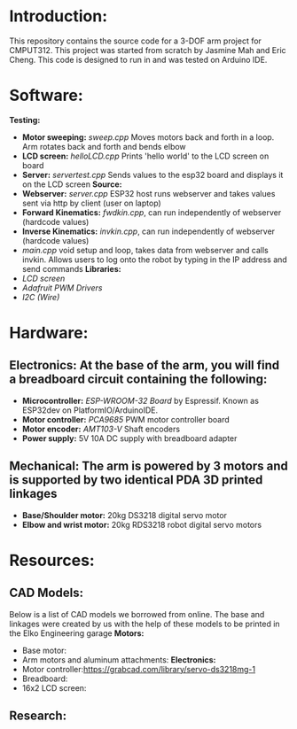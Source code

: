 # Introduction:
  This repository contains the source code for a 3-DOF arm project for CMPUT312. This project was started from scratch by Jasmine Mah and Eric Cheng. This code is designed to run in and was tested on Arduino IDE. 

# Software:
**Testing:**
- **Motor sweeping:** *sweep.cpp* Moves motors back and forth in a loop. Arm rotates back and forth and bends elbow
- **LCD screen:** *helloLCD.cpp* Prints 'hello world' to the LCD screen on board
- **Server:** *servertest.cpp* Sends values to the esp32 board and displays it on the LCD screen
**Source:**
- **Webserver:** *server.cpp* ESP32 host runs webserver and takes values sent via http by client (user on laptop)
- **Forward Kinematics:** *fwdkin.cpp*, can run independently of webserver (hardcode values)
- **Inverse Kinematics:** *invkin.cpp*, can run independently of webserver (hardcode values)
- *main.cpp* void setup and loop, takes data from webserver and calls invkin. Allows users to log onto the robot by typing in the IP address and send commands
**Libraries:**
- *LCD screen*
- *Adafruit PWM Drivers*
- *I2C (Wire)*

# Hardware:
## Electronics: At the base of the arm, you will find a breadboard circuit containing the following:
- **Microcontroller:** *ESP-WROOM-32 Board* by Espressif. Known as ESP32dev on PlatformIO/ArduinoIDE.
- **Motor controller:** *PCA9685* PWM motor controller board
- **Motor encoder:** *AMT103-V* Shaft encoders
- **Power supply:** 5V 10A DC supply with breadboard adapter

## Mechanical: The arm is powered by 3 motors and is supported by two identical PDA 3D printed linkages
- **Base/Shoulder motor:** 20kg DS3218 digital servo motor
- **Elbow and wrist motor:** 20kg RDS3218 robot digital servo motors

# Resources:
## CAD Models:
  Below is a list of CAD models we borrowed from online. The base and linkages were created by us with the help of these models to be printed in the Elko Engineering garage
**Motors:**
- Base motor:
- Arm motors and aluminum attachments:
**Electronics:**
- Motor controller:https://grabcad.com/library/servo-ds3218mg-1
- Breadboard:
- 16x2 LCD screen:

## Research:

